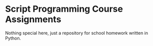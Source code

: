 # Script Programming Course Assignments
Nothing special here, just a repository for school homework written in Python.

